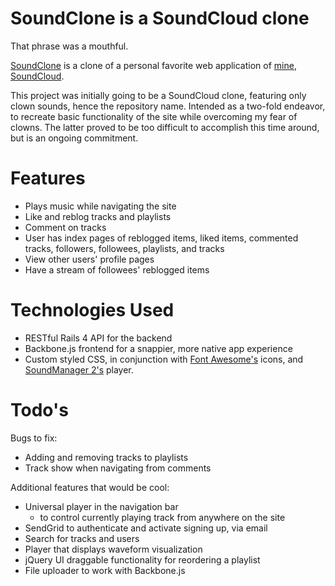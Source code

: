 # SoundClone is a SoundCloud clone #


That phrase was a mouthful.
 
[SoundClone](http://www.soundclone.us) is a clone of a personal favorite web application of [mine](http://dwoowb.com), [SoundCloud](http://soundcloud.com).

This project was initially going to be a SoundCloud clone, featuring only clown sounds, hence the repository name. Intended as a two-fold endeavor, to recreate basic functionality of the site while overcoming my fear of clowns. The latter proved to be too difficult to accomplish this time around, but is an ongoing commitment. 

# Features #


* Plays music while navigating the site
* Like and reblog tracks and playlists
* Comment on tracks
* User has index pages of reblogged items, liked items, commented tracks, followers, followees, playlists, and tracks
* View other users' profile pages
* Have a stream of followees' reblogged items

# Technologies Used #


* RESTful Rails 4 API for the backend
* Backbone.js frontend for a snappier, more native app experience
* Custom styled CSS, in conjunction with [Font Awesome's](http://fortawesome.github.io/Font-Awesome/) icons, and [SoundManager 2's](http://www.schillmania.com/projects/soundmanager2/) player.

# Todo's #


Bugs to fix:

* Adding and removing tracks to playlists
* Track show when navigating from comments


Additional features that would be cool:

* Universal player in the navigation bar
	* to control currently playing track from anywhere on the site
* SendGrid to authenticate and activate signing up, via email
* Search for tracks and users
* Player that displays waveform visualization
* jQuery UI draggable functionality for reordering a playlist
* File uploader to work with Backbone.js